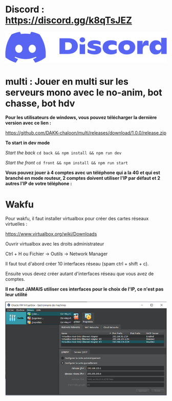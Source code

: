 # **Discord : https://discord.gg/k8qTsJEZ**

[<img src="img/discord.png">](https://discord.gg/k8qTsJEZ)

# **multi : Jouer en multi sur les serveurs mono avec le no-anim, bot chasse, bot hdv**

**Pour les utilisateurs de windows, vous pouvez télécharger la dernière version avec ce lien :**

https://github.com/DAKK-chaloon/multi/releases/download/1.0.0/release.zip

**To start in dev mode**

_Start the back_ `cd back && npm install && npm run dev`

_Start the front_ `cd front && npm install && npm run start`

**Vous pouvez jouer à 4 comptes avec un téléphone qui a la 4G et qui est branché en mode routeur, 2 comptes doivent utiliser l'IP par défaut et 2 autres l'IP de votre téléphone :**

# Wakfu

Pour wakfu, il faut installer virtualbox pour créer des cartes réseaux virtuelles :

https://www.virtualbox.org/wiki/Downloads

Ouvrir virtualbox avec les droits administrateur

Ctrl + H 
ou
Fichier -> Outils -> Network Manager

Il faut tout d'abord créer 10 interfaces réseau (spam ctrl + shift + c).

Ensuite vous devez créer autant d'interfaces réseau que vous avez de comptes.

**Il ne faut JAMAIS utiliser ces interfaces pour le choix de l'IP, ce n'est pas leur utilité**

![Alt Text](front/public/img/virtualbox.png)
